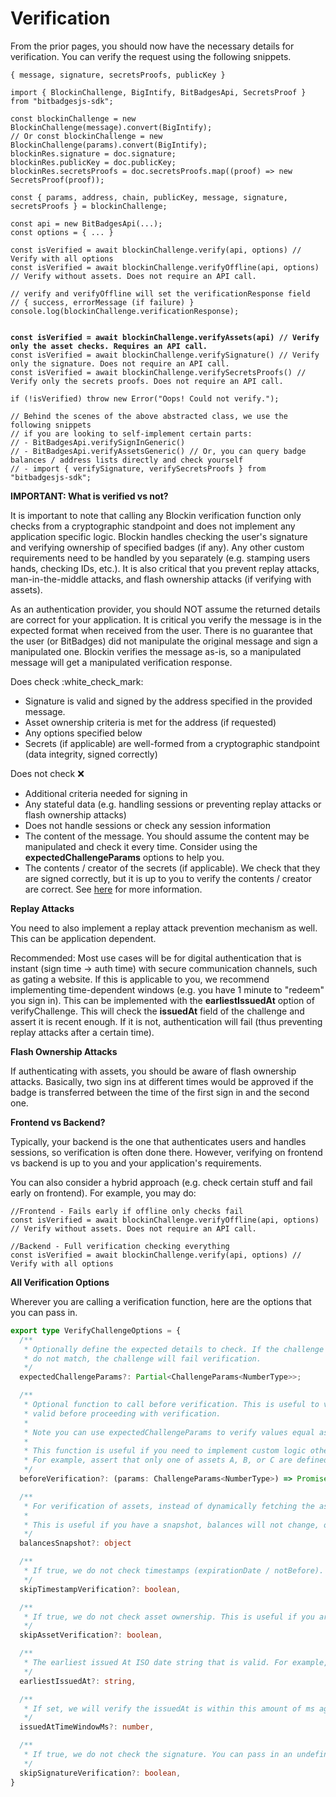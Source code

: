# Verification

From the prior pages, you should now have the necessary details for verification. You can verify the request using the following snippets.

```
{ message, signature, secretsProofs, publicKey } 
```

<pre class="language-tsx"><code class="lang-tsx">import { BlockinChallenge, BigIntify, BitBadgesApi, SecretsProof } from "bitbadgesjs-sdk";

const blockinChallenge = new BlockinChallenge(message).convert(BigIntify);
// Or const blockinChallenge = new BlockinChallenge(params).convert(BigIntify);
blockinRes.signature = doc.signature;
blockinRes.publicKey = doc.publicKey;
blockinRes.secretsProofs = doc.secretsProofs.map((proof) => new SecretsProof(proof));

const { params, address, chain, publicKey, message, signature, secretsProofs } = blockinChallenge;

const api = new BitBadgesApi(...);
const options = { ... }

const isVerified = await blockinChallenge.verify(api, options) // Verify with all options
const isVerified = await blockinChallenge.verifyOffline(api, options) // Verify without assets. Does not require an API call.

// verify and verifyOffline will set the verificationResponse field
// { success, errorMessage (if failure) }
console.log(blockinChallenge.verificationResponse); 
<strong>
</strong><strong>
</strong><strong>const isVerified = await blockinChallenge.verifyAssets(api) // Verify only the asset checks. Requires an API call.
</strong>const isVerified = await blockinChallenge.verifySignature() // Verify only the signature. Does not require an API call.
const isVerified = await blockinChallenge.verifySecretsProofs() // Verify only the secrets proofs. Does not require an API call.

if (!isVerified) throw new Error("Oops! Could not verify.");

// Behind the scenes of the above abstracted class, we use the following snippets
// if you are looking to self-implement certain parts:
// - BitBadgesApi.verifySignInGeneric()
// - BitBadgesApi.verifyAssetsGeneric() // Or, you can query badge balances / address lists directly and check yourself
// - import { verifySignature, verifySecretsProofs } from "bitbadgesjs-sdk";
</code></pre>

**IMPORTANT: What is verified vs not?**

It is important to note that calling any Blockin verification function only checks from a cryptographic standpoint and does not implement any application specific logic. Blockin handles checking the user's signature and verifying ownership of specified badges (if any). Any other custom requirements need to be handled by you separately (e.g. stamping users hands, checking IDs, etc.). It is also critical that you prevent replay attacks, man-in-the-middle attacks, and flash ownership attacks (if verifying with assets).&#x20;

As an authentication provider, you should NOT assume the returned details are correct for your application. It is critical you verify the message is in the expected format when received from the user. There is no guarantee that the user (or BitBadges) did not manipulate the original message and sign a manipulated one. Blockin verifies the message as-is, so a manipulated message will get a manipulated verification response.

Does check :white\_check\_mark:

* Signature is valid and signed by the address specified in the provided message.
* Asset ownership criteria is met for the address (if requested)
* Any options specified below
* Secrets (if applicable) are well-formed from a cryptographic standpoint (data integrity, signed correctly)

Does not check :x:

* Additional criteria needed for signing in
* Any stateful data (e.g. handling sessions or preventing replay attacks or flash ownership attacks)
* Does not handle sessions or check any session information
* The content of the message. You should assume the content may be manipulated and check it every time. Consider using the **expectedChallengeParams** options to help you.
* The contents / creator of the secrets (if applicable). We check that they are signed correctly, but it is up to you to verify the contents / creator are correct. See [here](secrets-contents.md) for more information.

**Replay Attacks**

You need to also implement a replay attack prevention mechanism as well. This can be application dependent.

Recommended: Most use cases will be for digital authentication that is instant (sign time -> auth time) with secure communication channels, such as gating a website. If this is applicable to you, we recommend implementing time-dependent windows (e.g. you have 1 minute to "redeem" you sign in). This can be implemented with the **earliestIssuedAt** option of verifyChallenge. This will check the **issuedAt** field of the challenge and assert it is recent enough. If it is not, authentication will fail (thus preventing replay attacks after a certain time).

**Flash Ownership Attacks**

If authenticating with assets, you should be aware of flash ownership attacks. Basically, two sign ins at different times would be approved if the badge is transferred between the time of the first sign in and the second one.&#x20;

**Frontend vs Backend?**

Typically, your backend is the one that authenticates users and handles sessions, so verification is often done there. However, verifying on frontend vs backend is up to you and your application's requirements.&#x20;

You can also consider a hybrid approach (e.g. check certain stuff and fail early on frontend). For example, you may do:

```tsx
//Frontend - Fails early if offline only checks fail
const isVerified = await blockinChallenge.verifyOffline(api, options) // Verify without assets. Does not require an API call.

//Backend - Full verification checking everything
const isVerified = await blockinChallenge.verify(api, options) // Verify with all options
```

**All Verification Options**

Wherever you are calling a verification function, here are the options that you can pass in.

```typescript
export type VerifyChallengeOptions = {
  /**
   * Optionally define the expected details to check. If the challenge was edited and the details
   * do not match, the challenge will fail verification.
   */
  expectedChallengeParams?: Partial<ChallengeParams<NumberType>>;

  /**
   * Optional function to call before verification. This is useful to verify the challenge is
   * valid before proceeding with verification.
   * 
   * Note you can use expectedChallengeParams to verify values equal as expected. 
   * 
   * This function is useful if you need to implement custom logic other than strict equality).
   * For example, assert that only one of assets A, B, or C are defined and not all three.
   */
  beforeVerification?: (params: ChallengeParams<NumberType>) => Promise<void>;

  /**
   * For verification of assets, instead of dynamically fetching the assets, you can specify a snapshot of the assets.
   * 
   * This is useful if you have a snapshot, balances will not change, or you are verifying in an offline manner.
   */
  balancesSnapshot?: object

  /**
   * If true, we do not check timestamps (expirationDate / notBefore). This is useful if you are verifying a challenge that is expected to be verified at a future time.
   */
  skipTimestampVerification?: boolean,

  /**
   * If true, we do not check asset ownership. This is useful if you are verifying a challenge that is expected to be verified at a future time.
   */
  skipAssetVerification?: boolean,

  /**
   * The earliest issued At ISO date string that is valid. For example, if you want to verify a challenge that was issued within the last minute, you can specify this to be 1 minute ago.
   */
  earliestIssuedAt?: string,

  /**
   * If set, we will verify the issuedAt is within this amount of ms ago (i.e. issuedAt >= Date.now() - issuedAtTimeWindowMs)
   */
  issuedAtTimeWindowMs?: number,

  /**
   * If true, we do not check the signature. You can pass in an undefined ChainDriver
   */
  skipSignatureVerification?: boolean,
}
```

